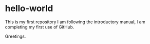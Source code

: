 # hello-world
This is my first repository
I am following the introductory manual, I am completing my first use of GitHub.

Greetings.
